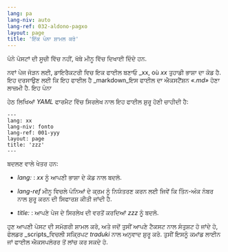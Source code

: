 ```yaml
---
lang: pa
lang-niv: auto
lang-ref: 032-aldono-pagxo
layout: page
title: 'ਇੱਕ ਪੰਨਾ ਸ਼ਾਮਲ ਕਰੋ'
---
```


ਪੰਨੇ ਪੋਸਟਾਂ ਦੀ ਸੂਚੀ ਵਿੱਚ ਨਹੀਂ, ਖੱਬੇ ਮੀਨੂ ਵਿੱਚ ਦਿਖਾਈ ਦਿੰਦੇ ਹਨ.

ਨਵਾਂ ਪੇਜ ਜੋੜਨ ਲਈ, ਡਾਇਰੈਕਟਰੀ ਵਿਚ ਇਕ ਫਾਈਲ ਬਣਾਓ _xx, où _xx_ ਤੁਹਾਡੀ ਭਾਸ਼ਾ ਦਾ ਕੋਡ ਹੈ. ਇਹ ਦਰਸਾਉਣ ਲਈ ਕਿ ਇਹ ਫਾਈਲ ਹੈ _markdown_ਇਸ ਫਾਈਲ ਦਾ ਐਕਸਟੈਂਸ਼ਨ _«.md»_ ਹੋਣਾ ਲਾਜ਼ਮੀ ਹੈ.
ਇਹ ਪੰਨਾ 

ਹੇਠ ਲਿਖਿਆਂ  _YAML_  ਫਾਰਮੈਟ ਵਿੱਚ ਸਿਰਲੇਖ ਨਾਲ ਇਹ ਫਾਈਲ ਸ਼ੁਰੂ ਹੋਣੀ ਚਾਹੀਦੀ ਹੈ: 

```
---
lang: xx
lang-niv: fonto
lang-ref: 001-yyy
layout: page
title: 'zzz'
---
```

ਬਦਲਣ ਵਾਲੇ ਖੇਤਰ ਹਨ:

* _lang:_ : _xx_ ਨੂੰ ਆਪਣੀ ਭਾਸ਼ਾ ਦੇ ਕੋਡ ਨਾਲ ਬਦਲੋ.


* _lang-ref_ ਮੀਨੂ ਵਿਚਲੇ ਪੰਨਿਆਂ ਦੇ ਕ੍ਰਮ ਨੂੰ ਨਿਯੰਤਰਣ ਕਰਨ ਲਈ ਜਿਵੇਂ ਕਿ ਤਿੰਨ-ਅੰਕ ਨੰਬਰ ਨਾਲ ਸ਼ੁਰੂ ਕਰਨ ਦੀ ਸਿਫਾਰਸ਼ ਕੀਤੀ ਜਾਂਦੀ ਹੈ.


* _title:_ : ਆਪਣੇ ਪੇਜ ਦੇ ਸਿਰਲੇਖ ਦੀ ਵਰਤੋਂ ਕਰਦਿਆਂ  _zzz_  ਨੂੰ ਬਦਲੋ. 



ਹੁਣ ਆਪਣੀ ਪੋਸਟ ਦੀ ਸਮੱਗਰੀ ਸ਼ਾਮਲ ਕਰੋ, ਅਤੇ ਜਦੋਂ ਤੁਸੀਂ ਆਪਣੇ ਟੈਕਸਟ ਨਾਲ ਸੰਤੁਸ਼ਟ ਹੋ ਜਾਂਦੇ ਹੋ, ਫੋਲਡਰ _scripts_ਵਿਚਲੀ ਸਕ੍ਰਿਪਟ _traduki_ ਨਾਲ ਅਨੁਵਾਦ ਸ਼ੁਰੂ ਕਰੋ. ਤੁਸੀਂ ਇਸਨੂੰ ਕਮਾਂਡ ਲਾਈਨ ਜਾਂ ਫਾਈਲ ਐਕਸਪਲੋਰਰ ਤੋਂ ਲਾਂਚ ਕਰ ਸਕਦੇ ਹੋ.

